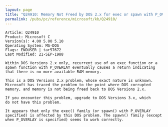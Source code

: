 ```yaml
---
layout: page
title: "Q24910: Memory Not Freed by DOS 2.x for exec or spawn with P_OVERLAY"
permalink: /pubs/pc/reference/microsoft/kb/Q24910/
---
```


	Article: Q24910
	Product: Microsoft C
	Version(s): 4.00 5.00 5.10
	Operating System: MS-DOS
	Flags: ENDUSER | tar57672
	Last Modified: 21-SEP-1988
	
	Within DOS Versions 2.x only, recurrent use of an exec function or a
	spawn function with P_OVERLAY eventually causes a return indicating
	that there is no more available RAM memory.
	
	This is a DOS Versions 2.x problem, whose exact nature is unknown.
	Microsoft has traced the problem to the point where DOS corrupted
	memory, and memory is not being freed back to DOS Versions 2.x.
	
	If you encounter this problem, upgrade to DOS Versions 3.x, which
	do not have this problem.
	
	It appears that only the exec() family (or spawn() with P_OVERLAY
	specified) is affected by this DOS problem. The spawn() family (except
	when P_OVERLAY is specified) seems to work correctly.
